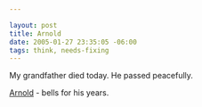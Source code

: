 ```yaml
--- 

layout: post
title: Arnold
date: 2005-01-27 23:35:05 -06:00
tags: think, needs-fixing
---
```

My grandfather died today.   He passed peacefully.

<a href="http://www.base0.net/media/Arnold.mp3">Arnold</a> - bells for his years.
